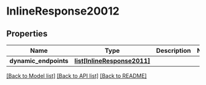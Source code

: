 # InlineResponse20012

## Properties
Name | Type | Description | Notes
------------ | ------------- | ------------- | -------------
**dynamic_endpoints** | [**list[InlineResponse2011]**](InlineResponse2011.md) |  | 

[[Back to Model list]](../README.md#documentation-for-models) [[Back to API list]](../README.md#documentation-for-api-endpoints) [[Back to README]](../README.md)


